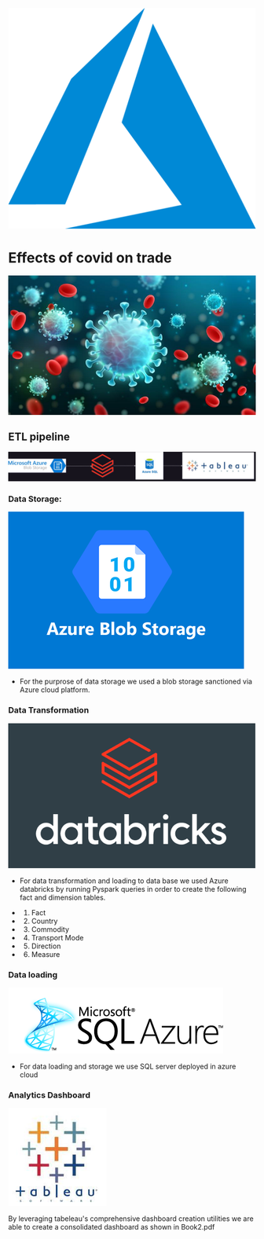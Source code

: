 ![images.jpg](./azurelogo.jpg)


# Effects of covid on trade



![hello](./covid.jpg)


## ETL pipeline 

![hello4](./archetecture.jpg)



### Data Storage:

![Cat](./blob.jpg)


- For the purprose of data storage we used a blob storage sanctioned via Azure cloud platform.

### Data Transformation

![hello1](./databricks.jpg)

- For data transformation and loading to data base we used Azure databricks by running Pyspark queries in order to create the following fact and dimension tables.

- 1. Fact

- 2. Country

- 3. Commodity

- 4. Transport Mode

- 5. Direction

- 6. Measure

### Data loading

![hello2](./azure_db.jpg)

- For data loading and storage we use SQL server deployed in azure cloud

### Analytics Dashboard


![hello3](./tabeleau.jpg)


By leveraging tabeleau's comprehensive dashboard creation utilities we are able to create a consolidated dashboard as shown in Book2.pdf


